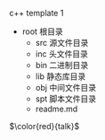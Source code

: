 c++ template 1<br/>
* root 根目录
  * src 源文件目录
  * inc 头文件目录
  * bin 二进制目录
  * lib 静态库目录
  * obj 中间文件目录
  * spt 脚本文件目录
  * readme.md
  
$\color{red}{talk}$
